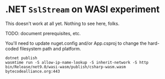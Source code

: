 # .NET `SslStream` on WASI experiment

This doesn't work at all yet.  Nothing to see here, folks.

TODO: document prerequisites, etc.

You'll need to update nuget.config and/or App.csproj to change the hard-coded filesystem path and platform.

```
dotnet publish
wasmtime run -S allow-ip-name-lookup -S inherit-network -S http bin/Release/net9.0/wasi-wasm/publish/csharp-wasm.wasm bytecodealliance.org:443
```
